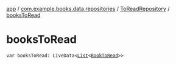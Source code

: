 [app](../../index.md) / [com.example.books.data.repositories](../index.md) / [ToReadRepository](index.md) / [booksToRead](./books-to-read.md)

# booksToRead

`var booksToRead: LiveData<`[`List`](https://kotlinlang.org/api/latest/jvm/stdlib/kotlin.collections/-list/index.html)`<`[`BookToRead`](../../com.example.books.data.toread/-book-to-read/index.md)`>>`